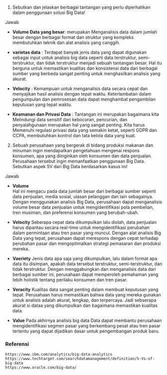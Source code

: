 1. Sebutkan dan jelaskan berbagai tantangan yang perlu diperhatikan dalam penggunaan solusi Big Data!

Jawab

- **Volume Data yang besar**: merupakan Menganalisis data dalam jumlah besar dengan berbagai format dan struktur yang kompleks membutuhkan teknik dan alat analisis yang canggih.

- **varietas data** : Terdapat banyak jenis data yang dapat digunakan sebagai input untuk analisis big data seperti data terstruktur, semi-terstruktur, dan tidak terstruktur menjadi sebuah tantangan besar. Hal itu berguna untuk memastikan kualitas dan konsistensi data dari berbagai sumber yang berbeda sangat penting untuk menghasilkan analisis yang akurat.

- **Velocity** : Kemampuan untuk menganalisis data secara cepat dan menyajikan hasil analisis dengan tepat waktu. Keterlambatan dalam pengumpulan dan pemrosesan data dapat menghambat pengambilan keputusan yang tepat waktu.

- **Keamanan dan Privasi Data** :  Tantangan ini merupakan bagaimana kita Melindungi data sensitif dari kebocoran, pencurian, dan penyalahgunaan merupakan hal yang sangat penting. Kita harus Memenuhi regulasi privasi data yang semakin ketat, seperti GDPR dan CCPA, membutuhkan kontrol dan tata kelola data yang kuat.

2. Sebuah perusahaan yang bergerak di bidang produksi makanan dan minuman ingin mendapatkan pengetahuan mengenai respons konsumen, apa yang diinginkan oleh konsumen dan data penjualan. Perusahaan tersebut ingin memanfaatkan penggunaan Big Data. Sebutkan aspek 5V dari Big Data berdasarkan kasus ini!

Jawab

- **Volume**    
    Hal ini mengacu pada data jumlah besar dari berbagai sumber seperti data penjualan, media sosial, ulasan pelanggan dan lain sebagainya. Dengan menggunakan analisis Big Data, perusahaan dapat menganalisis volume besar data penjualan untuk mengidentifikasi pola pembelian, tren musiman, dan preferensi konsumen yang berubah-ubah.

- **Velocity**
    Seberapa cepat data dikumpulkan lalu diolah, data penjualan harus dipantau secara real-time untuk mengidentifikasi perubahan dalam permintaan atau tren pasar yang muncul. Dengan alat analisis Big Data yang tepat, perusahaan dapat merespons dengan cepat terhadap perubahan pasar dan mengoptimalkan strategi pemasaran dan produksi mereka.

- **Vaeriety**
    Jenis data apa saja yang dikumpulkan, lalu dalam format apa data itu disimpan, apakah data tersebut terstruktur, semi-terstruktur, dan tidak terstruktur. Dengan menggabungkan dan menganalisis data dari berbagai sumber ini, perusahaan dapat memperoleh pemahaman yang lebih holistik tentang perilaku konsumen dan tren pasar.

- **Veracity**
    Kualitas data sangat penting dalam membuat keputusan yang tepat. Perusahaan harus memastikan bahwa data yang mereka gunakan untuk analisis adalah akurat, lengkap, dan terpercaya. Jadi sebserapa akurat si dataa yang dikumpulkan dan bagaimana memastikan kualitas data.

- **Value**
    Pada akhirnya analisis big data  Data dapat membantu perusahaan mengidentifikasi segmen pasar yang berkembang pesat atau tren pasar tertentu yang dapat dijadikan dasar untuk pengembangan produk baru.

### Referensi
    https://www.ibm.com/analytics/big-data-analytics
    https://www.techtarget.com/searchdatamanagement/definition/5-Vs-of-big-data
    https://www.oracle.com/big-data/